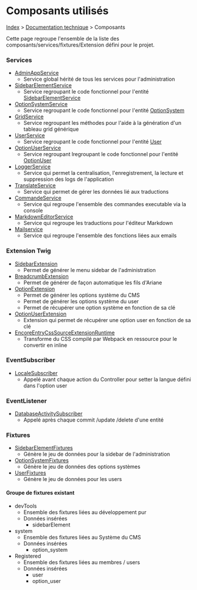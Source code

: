 # Composants utilisés

[Index](../../index.md) > [Documentation technique](index.md) > Composants

Cette page regroupe l'ensemble de la liste des composants/services/fixtures/Extension défini pour le projet.

### Services
- [AdminAppService](https://github.com/counteraccro/natheo/blob/master/src/Service/Admin/AppAdminService.php) 
  - Service global hérité de tous les services pour l'administration
- [SidebarElementService](https://github.com/counteraccro/natheo/blob/master/src/Service/Admin/SidebarElementService.php) 
  - Service regroupant le code fonctionnel pour l'entité [SidebarElementService](https://github.com/counteraccro/natheo/blob/master/src/Entity/Admin/SidebarElement.php)
- [OptionSystemService](https://github.com/counteraccro/natheo/blob/master/src/Service/Admin/OptionSystemService.php)
  - Service regroupant le code fonctionnel pour l'entité [OptionSystem](https://github.com/counteraccro/natheo/blob/master/src/Entity/Admin/OptionSystem.php)
- [GridService](https://github.com/counteraccro/natheo/blob/master/src/Service/Admin/GridService.php) 
  - Service regroupant les méthodes pour l'aide à la génération d'un tableau grid générique
- [UserService](https://github.com/counteraccro/natheo/blob/master/src/Service/Admin/UserService.php) 
  - Service regroupant le code fonctionnel pour l'entité [User](https://github.com/counteraccro/natheo/blob/master/src/Entity/Admin/User.php)
- [OptionUserService](https://github.com/counteraccro/natheo/blob/master/src/Service/Admin/OptionUserService.php) 
  - Service regroupant lregroupant le code fonctionnel pour l'entité [OptionUser](https://github.com/counteraccro/natheo/blob/master/src/Entity/Admin/OptionUser.php)
- [LoggerService](https://github.com/counteraccro/natheo/blob/master/src/Service/LoggerService.php) 
  - Service qui permet la centralisation, l'enregistrement, la lecture et suppression des logs de l'application
- [TranslateService](https://github.com/counteraccro/natheo/blob/master/src/Service/Admin/TranslateService.php)
  - Service qui permet de gérer les données lié aux traductions
- [CommandeService](https://github.com/counteraccro/natheo/blob/master/src/Service/Admin/CommandService.php)
  - Service qui regroupe l'ensemble des commandes executable via la console
- [MarkdownEditorService](https://github.com/counteraccro/natheo/blob/master/src/Service/Admin/MarkdownEditorService.php)
  - Service qui regroupe les traductions pour l'éditeur Markdown
- [Mailservice](https://github.com/counteraccro/natheo/blob/master/src/Service/Admin/MailService.php)
  - Service qui regroupe l'ensemble des fonctions liées aux emails

### Extension Twig
- [SidebarExtension](https://github.com/counteraccro/natheo/blob/master/src/Twig/Runtime/Admin/SidebarExtensionRuntime.php) 
  - Permet de générer le menu sidebar de l'administration
- [BreadcrumbExtension](https://github.com/counteraccro/natheo/blob/master/src/Twig/Runtime/Admin/BreadcrumbExtensionRuntime.php) 
  - Permet de générer de façon automatique les fils d'Ariane
- [OptionExtension](https://github.com/counteraccro/natheo/blob/master/src/Twig/Runtime/Admin/OptionExtensionRuntime.php)
  - Permet de générer les options système du CMS 
  - Permet de générer les options système du user 
  - Permet de récupérer une option système en fonction de sa clé
- [OptionUserExtension](https://github.com/counteraccro/natheo/blob/master/src/Twig/Runtime/Admin/OptionUserExtensionRuntime.php)
  - Extension qui permet de récupérer une option user en fonction de sa clé
- [EncoreEntryCssSourceExtensionRuntime](https://github.com/counteraccro/natheo/blob/master/src/Twig/Runtime/EncoreEntryCssSourceExtensionRuntime.php)
  - Transforme du CSS compilé par Webpack en ressource pour le convertir en inline


### EventSubscriber
- [LocaleSubscriber](https://github.com/counteraccro/natheo/blob/master/src/EventSubscriber/LocaleSubscriber.php) 
  - Appelé avant chaque action du Controller pour setter la langue défini dans l'option user

### EventListener
- [DatabaseActivitySubscriber](https://github.com/counteraccro/natheo/blob/master/src/EventListener/DatabaseActivitySubscriber.php)
  - Appelé après chaque commit /update /delete d'une entité

### Fixtures
- [SidebarElementFixtures](https://github.com/counteraccro/natheo/blob/master/src/DataFixtures/Admin/SidebarElementFixtures.php)
  - Génère le jeu de données pour la sidebar de l'administration
- [OptionSystemFixtures](https://github.com/counteraccro/natheo/blob/master/src/DataFixtures/Admin/OptionSystemFixtures.php)
  - Génère le jeu de données des options systèmes
- [UserFixtures](https://github.com/counteraccro/natheo/blob/master/src/DataFixtures/Admin/UserFixtures.php) 
  - Génère le jeu de données pour les users

#### Groupe de fixtures existant
- devTools 
  - Ensemble des fixtures liées au développement pur
  - Données insérées
    - sidebarElement
- system 
  - Ensemble des fixtures liées au Système du CMS
  - Données insérées 
    - option_system
- Registered 
  - Ensemble des fixtures liées au membres / users
  - Données insérées
    - user
    - option_user